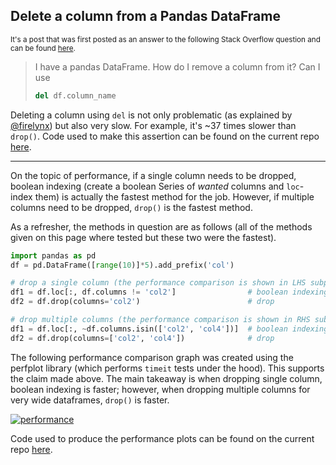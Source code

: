 ## Delete a column from a Pandas DataFrame

<sup> It's a post that was first posted as an answer to the following Stack Overflow question and can be found [here](https://stackoverflow.com/a/76428891/19123103). </sup>


> I have a pandas DataFrame. How do I remove a column from it? Can I use
> ```python
> del df.column_name
> ```


Deleting a column using `del` is not only problematic (as explained by [@firelynx][1]) but also very slow. For example, it's ~37 times slower than `drop()`. Code used to make this assertion can be found on the current repo [here](./timeit_test.py).

---

On the topic of performance, if a single column needs to be dropped, boolean indexing (create a boolean Series of _wanted_ columns and `loc`-index them) is actually the fastest method for the job. However, if multiple columns need to be dropped, `drop()` is the fastest method. 

As a refresher, the methods in question are as follows (all of the methods given on this page where tested but these two were the fastest).
```python
import pandas as pd
df = pd.DataFrame([range(10)]*5).add_prefix('col')

# drop a single column (the performance comparison is shown in LHS subplot)
df1 = df.loc[:, df.columns != 'col2']                # boolean indexing
df2 = df.drop(columns='col2')                        # drop

# drop multiple columns (the performance comparison is shown in RHS subplot)
df1 = df.loc[:, ~df.columns.isin(['col2', 'col4'])]  # boolean indexing
df2 = df.drop(columns=['col2', 'col4'])              # drop
```

The following performance comparison graph was created using the perfplot library (which performs `timeit` tests under the hood). This supports the claim made above. The main takeaway is when dropping single column, boolean indexing is faster; however, when dropping multiple columns for very wide dataframes, `drop()` is faster.

[![performance][2]][2]

Code used to produce the performance plots can be found on the current repo [here](./perfplot_test.py).

  [1]: https://stackoverflow.com/a/37000877/19123103
  [2]: https://i.stack.imgur.com/6V76x.png